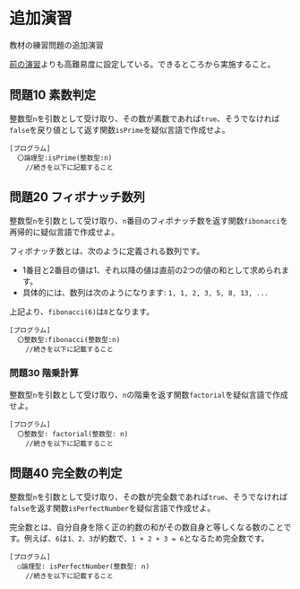 # 追加演習

教材の練習問題の追加演習

[前の演習](../practice1/README.md)よりも高難易度に設定している。できるところから実施すること。

<div style="page-break-before:always"></div>

## 問題10 素数判定

整数型`n`を引数として受け取り、その数が素数であれば`true`、そうでなければ`false`を戻り値として返す関数`isPrime`を疑似言語で作成せよ。

```
[プログラム]
  〇論理型:isPrime(整数型:n)
    //続きを以下に記載すること
```

<div style="page-break-before:always"></div>


## 問題20 フィボナッチ数列
整数型`n`を引数として受け取り、`n`番目のフィボナッチ数を返す関数`fibonacci`を再帰的に疑似言語で作成せよ。

フィボナッチ数とは、次のように定義される数列です。
 - 1番目と2番目の値は1、それ以降の値は直前の2つの値の和として求められます。
 - 具体的には、数列は次のようになります: `1, 1, 2, 3, 5, 8, 13, ...`

上記より、`fibonacci(6)`は`8`となります。

```
[プログラム]
  〇整数型:fibonacci(整数型:n)
    //続きを以下に記載すること
```

<div style="page-break-before:always"></div>


### 問題30 階乗計算
整数型`n`を引数として受け取り、`n`の階乗を返す関数`factorial`を疑似言語で作成せよ。

```
[プログラム]
  〇整数型: factorial(整数型: n)
    //続きを以下に記載すること

```

<div style="page-break-before:always"></div>

## 問題40 完全数の判定
整数型`n`を引数として受け取り、その数が完全数であれば`true`、そうでなければ`false`を返す関数`isPerfectNumber`を疑似言語で作成せよ。

完全数とは、自分自身を除く正の約数の和がその数自身と等しくなる数のことです。例えば、`6`は`1、2、3`が約数で、`1 + 2 + 3 = 6`となるため完全数です。

```
[プログラム]
  ○論理型: isPerfectNumber(整数型: n)
    //続きを以下に記載すること

```
<div style="page-break-before:always"></div>
